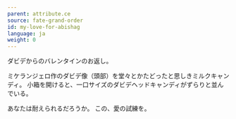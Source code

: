 ```yaml
---
parent: attribute.ce
source: fate-grand-order
id: my-love-for-abishag
language: ja
weight: 0
---
```


ダビデからのバレンタインのお返し。

ミケランジェロ作のダビデ像（頭部）を堂々とかたどったと思しきミルクキャンディ。
小箱を開けると、一口サイズのダビデヘッドキャンディがずらりと並んでいる。

あなたは耐えられるだろうか。
この、愛の試練を。
